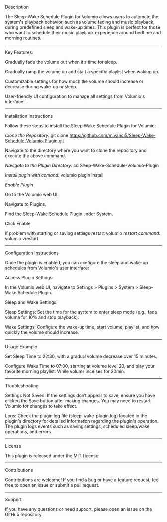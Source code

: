 Description

The Sleep-Wake Schedule Plugin for Volumio allows users to automate the system's playback behavior, such as volume fading and music playback, during predefined sleep and wake-up times. This plugin is perfect for those who want to schedule their music playback experience around bedtime and morning routines.


______________________________________________________________________________________
Key Features:

Gradually fade the volume out when it's time for sleep.

Gradually ramp the volume up and start a specific playlist when waking up.

Customizable settings for how much the volume should increase or decrease during wake-up or sleep.

User-friendly UI configuration to manage all settings from Volumio's interface.


_____________________________________________________________________________________
Installation Instructions

Follow these steps to install the Sleep-Wake Schedule Plugin for Volumio:

*Clone the Repository:*    git clone https://github.com/mivanci5/Sleep-Wake-Schedule-Volumio-Plugin.git

Navigate to the directory where you want to clone the repository and execute the above command.

*Navigate to the Plugin Directory:*    cd Sleep-Wake-Schedule-Volumio-Plugin

*Install pugin with comand:*   volumio plugin install

*Enable Plugin*

Go to the Volumio web UI.

Navigate to Plugins.

Find the Sleep-Wake Schedule Plugin under System.

Click Enable.

if problem with  starting or saving settings restart volumio
*restart command:* volumio vrestart

__________________________________________________________________________________
Configuration Instructions

Once the plugin is enabled, you can configure the sleep and wake-up schedules from Volumio's user interface:

Access Plugin Settings:

In the Volumio web UI, navigate to Settings > Plugins > System > Sleep-Wake Schedule Plugin.

Sleep and Wake Settings:

Sleep Settings: Set the time for the system to enter sleep mode (e.g., fade volume for 10% and stop playback).

Wake Settings: Configure the wake-up time, start volume, playlist, and how quickly the volume should increase.


_________________________________________________________________________________
Usage Example

Set Sleep Time to 22:30, with a gradual volume decrease over 15 minutes.

Configure Wake Time to 07:00, starting at volume level 20, and play your favorite morning playlist. While volume inceises for 20min.


_________________________________________________________________________________
Troubleshooting

Settings Not Saved: If the settings don't appear to save, ensure you have clicked the Save button after making changes. You may need to restart Volumio for changes to take effect.

Logs: Check the plugin log file (sleep-wake-plugin.log) located in the plugin's directory for detailed information regarding the plugin's operation. The plugin logs events such as saving settings, scheduled sleep/wake operations, and errors.


_________________________________________________________________________________
License

This plugin is released under the MIT License.


_________________________________________________________________________________
Contributions

Contributions are welcome! If you find a bug or have a feature request, feel free to open an issue or submit a pull request.


_________________________________________________________________________________
Support

If you have any questions or need support, please open an issue on the GitHub repository.
